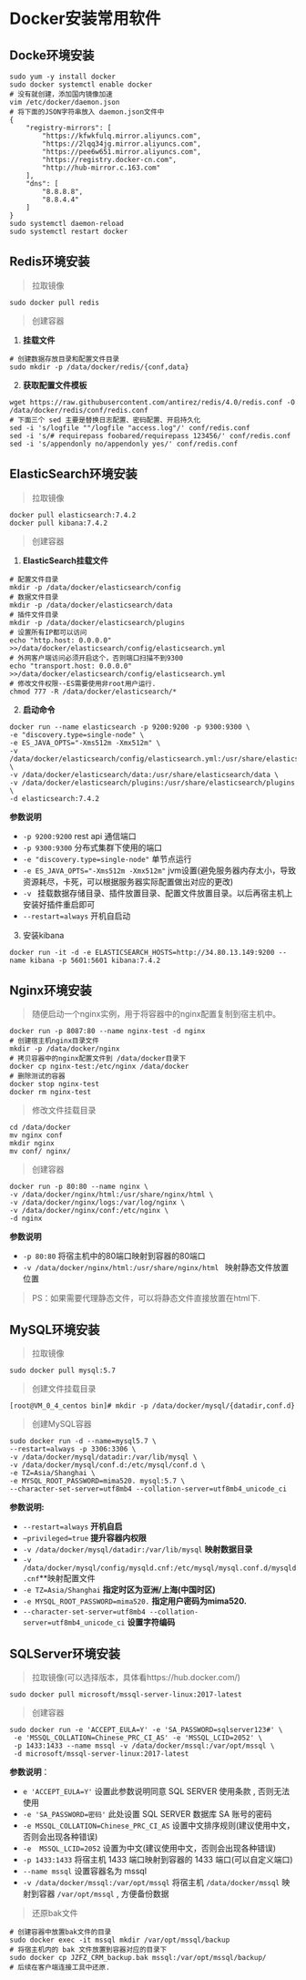 # Docker安装常用软件



## Docke环境安装

```shell
sudo yum -y install docker
sudo docker systemctl enable docker
# 没有就创建，添加国内镜像加速
vim /etc/docker/daemon.json
# 将下面的JSON字符串放入 daemon.json文件中
{
	"registry-mirrors": [
        "https://kfwkfulq.mirror.aliyuncs.com",
        "https://2lqq34jg.mirror.aliyuncs.com",
        "https://pee6w651.mirror.aliyuncs.com",
        "https://registry.docker-cn.com",
        "http://hub-mirror.c.163.com"
	],
	"dns": [
		"8.8.8.8",
		"8.8.4.4"
	]
}
sudo systemctl daemon-reload
sudo systemctl restart docker
```





## Redis环境安装

> 拉取镜像

```shell
sudo docker pull redis
```

> 创建容器

1. **挂载文件**

```shell
# 创建数据存放目录和配置文件目录
sudo mkdir -p /data/docker/redis/{conf,data}
```

2. **获取配置文件模板**

```shell
wget https://raw.githubusercontent.com/antirez/redis/4.0/redis.conf -O /data/docker/redis/conf/redis.conf
# 下面三个 sed 主要是替换日志配置、密码配置、开启持久化
sed -i 's/logfile ""/logfile "access.log"/' conf/redis.conf
sed -i 's/# requirepass foobared/requirepass 123456/' conf/redis.conf
sed -i 's/appendonly no/appendonly yes/' conf/redis.conf
```





## ElasticSearch环境安装

> 拉取镜像

```shell
docker pull elasticsearch:7.4.2
docker pull kibana:7.4.2
```

>  创建容器

1. **ElasticSearch挂载文件**

```shell
# 配置文件目录
mkdir -p /data/docker/elasticsearch/config
# 数据文件目录
mkdir -p /data/docker/elasticsearch/data
# 插件文件目录
mkdir -p /data/docker/elasticsearch/plugins
# 设置所有IP都可以访问
echo "http.host: 0.0.0.0" >>/data/docker/elasticsearch/config/elasticsearch.yml
# 外网客户端访问必须开启这个，否则端口扫描不到9300
echo "transport.host: 0.0.0.0" >>/data/docker/elasticsearch/config/elasticsearch.yml
# 修改文件权限--ES需要使用非root用户运行.
chmod 777 -R /data/docker/elasticsearch/*
```

2. **启动命令**

``` shell
docker run --name elasticsearch -p 9200:9200 -p 9300:9300 \
-e "discovery.type=single-node" \
-e ES_JAVA_OPTS="-Xms512m -Xmx512m" \
-v /data/docker/elasticsearch/config/elasticsearch.yml:/usr/share/elasticsearch/config/elasticsearch.yml \
-v /data/docker/elasticsearch/data:/usr/share/elasticsearch/data \
-v /data/docker/elasticsearch/plugins:/usr/share/elasticsearch/plugins \
-d elasticsearch:7.4.2
```

**参数说明**

- `-p 9200:9200` rest api 通信端口
- `-p 9300:9300` 分布式集群下使用的端口
- `-e "discovery.type=single-node"` 单节点运行
- `-e ES_JAVA_OPTS="-Xms512m -Xmx512m"` jvm设置(避免服务器内存太小，导致资源耗尽，卡死，可以根据服务器实际配置做出对应的更改)
- `-v ` 挂载数据存储目录、插件放置目录、配置文件放置目录。以后再宿主机上安装好插件重启即可
- `--restart=always` 开机自启动

3. 安装kibana

``` shell
docker run -it -d -e ELASTICSEARCH_HOSTS=http://34.80.13.149:9200 --name kibana -p 5601:5601 kibana:7.4.2
```





## Nginx环境安装

> 随便启动一个nginx实例，用于将容器中的nginx配置复制到宿主机中。

```shell
docker run -p 8087:80 --name nginx-test -d nginx
# 创建宿主机nginx目录文件
mkdir -p /data/docker/nginx
# 拷贝容器中的nginx配置文件到 /data/docker目录下
docker cp nginx-test:/etc/nginx /data/docker
# 删除测试的容器
docker stop nginx-test
docker rm nginx-test
```

> 修改文件挂载目录

```
cd /data/docker
mv nginx conf
mkdir nginx
mv conf/ nginx/
```

> 创建容器

```shell
docker run -p 80:80 --name nginx \
-v /data/docker/nginx/html:/usr/share/nginx/html \
-v /data/docker/nginx/logs:/var/log/nginx \
-v /data/docker/nginx/conf:/etc/nginx \
-d nginx
```

**参数说明**

- `-p 80:80` 将宿主机中的80端口映射到容器的80端口
- `-v /data/docker/nginx/html:/usr/share/nginx/html ` 映射静态文件放置位置

> PS：如果需要代理静态文件，可以将静态文件直接放置在html下.







## MySQL环境安装

> 拉取镜像

```shell
sudo docker pull mysql:5.7
```

> 创建文件挂载目录

```shell
[root@VM_0_4_centos bin]# mkdir -p /data/docker/mysql/{datadir,conf.d}
```

> 创建MySQL容器

```shell
sudo docker run -d --name=mysql5.7 \
--restart=always -p 3306:3306 \
-v /data/docker/mysql/datadir:/var/lib/mysql \
-v /data/docker/mysql/conf.d:/etc/mysql/conf.d \
-e TZ=Asia/Shanghai \
-e MYSQL_ROOT_PASSWORD=mima520. mysql:5.7 \
--character-set-server=utf8mb4 --collation-server=utf8mb4_unicode_ci
```

**参数说明:**

- `--restart=always`	**开机自启**
- `–privileged=true`	**提升容器内权限**
- `-v /data/docker/mysql/datadir:/var/lib/mysql`		**映射数据目录**
- `-v /data/docker/mysql/config/mysqld.cnf:/etc/mysql/mysql.conf.d/mysqld.cnf`**映射配置文件
- `-e TZ=Asia/Shanghai` **指定时区为亚洲/上海(中国时区)**
- `-e MYSQL_ROOT_PASSWORD=mima520.`	**指定用户密码为mima520.**
- `--character-set-server=utf8mb4 --collation-server=utf8mb4_unicode_ci` **设置字符编码**







## SQLServer环境安装

> 拉取镜像(可以选择版本，具体看https://hub.docker.com/)

```shell
sudo docker pull microsoft/mssql-server-linux:2017-latest
```

> 创建容器

```shell
sudo docker run -e 'ACCEPT_EULA=Y' -e 'SA_PASSWORD=sqlserver123#' \
 -e 'MSSQL_COLLATION=Chinese_PRC_CI_AS' -e 'MSSQL_LCID=2052' \
 -p 1433:1433 --name mssql -v /data/docker/mssql:/var/opt/mssql \
 -d microsoft/mssql-server-linux:2017-latest
```

**参数说明**：

-  `e 'ACCEPT_EULA=Y'` 设置此参数说明同意 SQL SERVER 使用条款 ,  否则无法使用 
-  `-e 'SA_PASSWORD=密码'` 此处设置 SQL SERVER 数据库 SA 账号的密码 
-  `-e MSSQL_COLLATION=Chinese_PRC_CI_AS` 设置中文排序规则(建议使用中文，否则会出现各种错误)
-  `-e  MSSQL_LCID=2052` 设置为中文(建议使用中文，否则会出现各种错误)
-  `-p 1433:1433` 将宿主机 1433 端口映射到容器的 1433 端口(可以自定义端口)
-  `--name mssql` 设置容器名为 mssql  
-  `-v /data/docker/mssql:/var/opt/mssql` 将宿主机 `/data/docker/mssql` 映射到容器 `/var/opt/mssql` , 方便备份数据



> 还原bak文件

```shell
# 创建容器中放置bak文件的目录
sudo docker exec -it mssql mkdir /var/opt/mssql/backup
# 将宿主机内的 bak 文件放置到容器对应的目录下
sudo docker cp JZFZ_CRM_backup.bak mssql:/var/opt/mssql/backup/
# 后续在客户端连接工具中还原.
```

